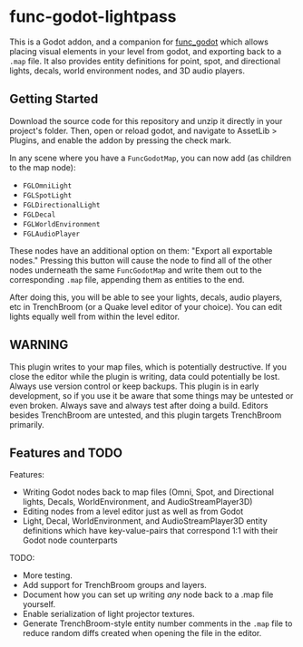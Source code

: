 # func-godot-lightpass

This is a Godot addon, and a companion for [func_godot](https://github.com/func_godot/func_godot_plugin)
which allows placing visual elements in your level from godot, and exporting
back to a `.map` file. It also provides entity definitions for point, spot, and
directional lights, decals, world environment nodes, and 3D audio players.

## Getting Started

Download the source code for this repository and unzip it directly in your
project's folder. Then, open or reload godot, and navigate to
AssetLib > Plugins, and enable the addon by pressing the check mark.

In any scene where you have a `FuncGodotMap`, you can now add (as children to
the map node):

- `FGLOmniLight`
- `FGLSpotLight`
- `FGLDirectionalLight`
- `FGLDecal`
- `FGLWorldEnvironment`
- `FGLAudioPlayer`

These nodes have an additional option on them: "Export all exportable nodes."
Pressing this button will cause the node to find all of the other nodes
underneath the same `FuncGodotMap` and write them out to the corresponding `.map`
file, appending them as entities to the end.

After doing this, you will be able to see your lights, decals, audio players,
etc in TrenchBroom (or a Quake level editor of your choice). You can edit lights
equally well from within the level editor.

## WARNING

This plugin writes to your map files, which is potentially destructive. If you
close the editor while the plugin is writing, data could potentially be lost.
Always use version control or keep backups.
This plugin is in early development, so if you use it be aware that some things
may be untested or even broken. Always save and always test after doing a build.
Editors besides TrenchBroom are untested, and this plugin targets TrenchBroom
primarily.

## Features and TODO

Features:

- Writing Godot nodes back to map files (Omni, Spot, and Directional lights,
  Decals, WorldEnvironment, and AudioStreamPlayer3D)
- Editing nodes from a level editor just as well as from Godot
- Light, Decal, WorldEnvironment, and AudioStreamPlayer3D entity definitions
  which have key-value-pairs that correspond 1:1 with their Godot node counterparts

TODO:

- More testing.
- Add support for TrenchBroom groups and layers.
- Document how you can set up writing _any_ node back to a .map file yourself.
- Enable serialization of light projector textures.
- Generate TrenchBroom-style entity number comments in the `.map` file to reduce
  random diffs created when opening the file in the editor.

